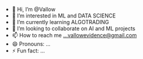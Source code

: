 - 👋 Hi, I’m @Vallow
- 👀 I’m interested in ML and DATA SCIENCE
- 🌱 I’m currently learning ALGOTRADING
- 💞️ I’m looking to collaborate on AI and ML projects
- 📫 How to reach me ...vallowevidence@gmail.com
- 😄 Pronouns: ...
- ⚡ Fun fact: ...

<!---
VallowEvido/VallowEvido is a ✨ special ✨ repository because its `README.md` (this file) appears on your GitHub profile.
You can click the Preview link to take a look at your changes.
--->
